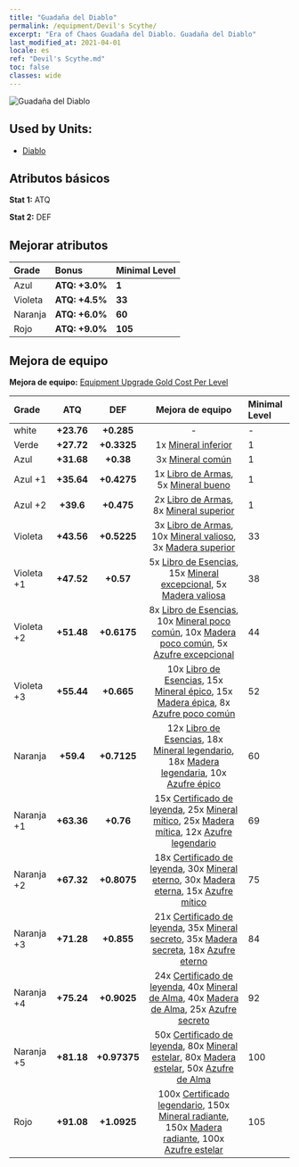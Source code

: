 ```yaml
---
title: "Guadaña del Diablo"
permalink: /equipment/Devil's Scythe/
excerpt: "Era of Chaos Guadaña del Diablo. Guadaña del Diablo"
last_modified_at: 2021-04-01
locale: es
ref: "Devil's Scythe.md"
toc: false
classes: wide
---
```


  ![Guadaña del Diablo](/images/e/e_5071.png)

## Used by Units:

* [Diablo](/es/units/Devil/) 


## Atributos básicos
 **Stat 1:** ATQ

 **Stat 2:** DEF

## Mejorar atributos

  |     Grade    |   Bonus | Minimal Level | 
  |:-------------|:--------|:--------------| 
  | Azul | **ATQ: +3.0%** | **1** | 
  | Violeta | **ATQ: +4.5%** | **33** | 
  | Naranja | **ATQ: +6.0%** | **60** | 
  | Rojo | **ATQ: +9.0%** | **105** | 


## Mejora de equipo
 **Mejora de equipo:** [Equipment Upgrade Gold Cost Per Level](/equipment/EquipmentUpgradeCostPerLevel/) 

  |          Grade      | ATQ | DEF | Mejora de equipo | Minimal Level |
  |:--------------------|:---------:|:---------:|:----------------:|:--------------|
  | white | **+23.76** | **+0.285** | - | - |
  | Verde | **+27.72** | **+0.3325** | 1x [Mineral inferior](/es/Items/mat_1/) | 1 |
  | Azul | **+31.68** | **+0.38** | 3x [Mineral común](/es/Items/mat_6/) | 1 |
  | Azul +1 | **+35.64** | **+0.4275** | 1x [Libro de Armas](/es/Items/mat_18/), 5x [Mineral bueno](/es/Items/mat_12/) | 1 |
  | Azul +2 | **+39.6** | **+0.475** | 2x [Libro de Armas](/es/Items/mat_25/), 8x [Mineral superior](/es/Items/mat_19/) | 1 |
  | Violeta | **+43.56** | **+0.5225** | 3x [Libro de Armas](/es/Items/mat_32/), 10x [Mineral valioso](/es/Items/mat_26/), 3x [Madera superior](/es/Items/mat_20/) | 33 |
  | Violeta +1 | **+47.52** | **+0.57** | 5x [Libro de Esencias](/es/Items/mat_39/), 15x [Mineral excepcional](/es/Items/mat_33/), 5x [Madera valiosa](/es/Items/mat_27/) | 38 |
  | Violeta +2 | **+51.48** | **+0.6175** | 8x [Libro de Esencias](/es/Items/mat_46/), 10x [Mineral poco común](/es/Items/mat_40/), 10x [Madera poco común](/es/Items/mat_41/), 5x [Azufre excepcional](/es/Items/mat_36/) | 44 |
  | Violeta +3 | **+55.44** | **+0.665** | 10x [Libro de Esencias](/es/Items/mat_53/), 15x [Mineral épico](/es/Items/mat_47/), 15x [Madera épica](/es/Items/mat_48/), 8x [Azufre poco común](/es/Items/mat_43/) | 52 |
  | Naranja | **+59.4** | **+0.7125** | 12x [Libro de Esencias](/es/Items/mat_60/), 18x [Mineral legendario](/es/Items/mat_54/), 18x [Madera legendaria](/es/Items/mat_55/), 10x [Azufre épico](/es/Items/mat_50/) | 60 |
  | Naranja +1 | **+63.36** | **+0.76** | 15x [Certificado de leyenda](/es/Items/mat_67/), 25x [Mineral mítico](/es/Items/mat_61/), 25x [Madera mítica](/es/Items/mat_62/), 12x [Azufre legendario](/es/Items/mat_57/) | 69 |
  | Naranja +2 | **+67.32** | **+0.8075** | 18x [Certificado de leyenda](/es/Items/mat_74/), 30x [Mineral eterno](/es/Items/mat_68/), 30x [Madera eterna](/es/Items/mat_69/), 15x [Azufre mítico](/es/Items/mat_64/) | 75 |
  | Naranja +3 | **+71.28** | **+0.855** | 21x [Certificado de leyenda](/es/Items/mat_81/), 35x [Mineral secreto](/es/Items/mat_75/), 35x [Madera secreta](/es/Items/mat_76/), 18x [Azufre eterno](/es/Items/mat_71/) | 84 |
  | Naranja +4 | **+75.24** | **+0.9025** | 24x [Certificado de leyenda](/es/Items/mat_88/), 40x [Mineral de Alma](/es/Items/mat_82/), 40x [Madera de Alma](/es/Items/mat_83/), 25x [Azufre secreto](/es/Items/mat_78/) | 92 |
  | Naranja +5 | **+81.18** | **+0.97375** | 50x [Certificado de leyenda](/es/Items/mat_95/), 80x [Mineral estelar](/es/Items/mat_89/), 80x [Madera estelar](/es/Items/mat_90/), 50x [Azufre de Alma](/es/Items/mat_85/) | 100 |
  | Rojo | **+91.08** | **+1.0925** | 100x [Certificado legendario](/es/Items/mat_102/), 150x [Mineral radiante](/es/Items/mat_96/), 150x [Madera radiante](/es/Items/mat_97/), 100x [Azufre estelar](/es/Items/mat_92/) | 105 |

